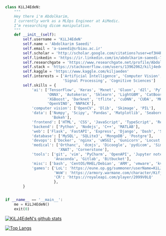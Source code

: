 ```python
class KiLJ4EdeN:
    """
    Hey there i'm Abdolkarim,    
    I currently work as a MLOps Engineer at AiMedic.
    I’m researching dicom manipulation.
    """
    def __init__(self):
        self.username = 'KiLJ4EdeN'
        self.name = 'Abdolkarim Saeedi'
        self.email = 'a-saeedi@srbiau.ac.ir'
        self.scholar = 'http://scholar.google.com/citations?user=ef3H4RAAAAAJ&hl=en'
        self.linkedin = 'https://ir.linkedin.com/in/abdolkarim-saeedi-7b0699194'
        self.researchgate = 'https://www.researchgate.net/profile/Abdolkarim_Saeedi'
        self.stack = 'https://stackoverflow.com/users/13962062/kilj4eden'
        self.kaggle = 'https://www.kaggle.com/kiljaeden'
        self.interests = ['Artificial Intelligence', 'Computer Vision',
                          'Signal Processing', 'Cognitive Sciences']
        self.skills = {
            'ai': ['TensorFlow', 'Keras', 'Mxnet', 'Gluon', 'd2l', 'PyTorch',
                   'ONNX', 'Autokeras', 'Sklearn', 'LightGBM', 'CatBoost',
                   'XGBoost', 'Darknet', 'tflite', 'cuDNN', 'CUDA', 'MKL',
                   'OpenVINO', 'NNPACK'],
            'computer vision': ['OpenCV', 'Dlib', 'Skimage', 'PIL'],
            'data': ['Numpy', 'Scipy', 'Pandas', 'Matplotlib', 'Seaborn', 'Plotly', 
                     'Bokeh'],     
            'frontend': ['HTML', 'CSS', 'JavaScript', 'TypeScript', 'React', 'Vue'],
            'backend': ['Python', 'Nodejs', 'C++', 'MATLAB'],
            'web': ['Flask', 'FastAPI', 'Express', 'Django', 'Dash', 'Streamlit'],
            'database': ['MySQL', 'SQLite3', 'MongoDB', 'Postgre'],
            'devops': ['Docker', 'nginx', 'uWSGI', 'Gunicorn', 'Locust', 'ngrok'],
            'medical': ['Orthanc', 'dcmjs', 'Dicoogle', 'pydicom', 'SimpleITK', 'Ohif',
                        'XNAT', 'Cornerstone'],
            'tools': ['git', 'vim', 'PyCharm', 'OpenAPI', 'Jupyter notebook',
                      'Anaconda', 'Gitlab', 'Bitbucket'],
            'misc': ['bash', 'CentOS/RHEL/Debian', 'ARM', 'vmware', 'kvm', 'discordpy', 'selenium'],
            'games': {'LoL': 'https://eune.op.gg/summoner/userName=KiLJ4EdeN',
                      'WoW': 'https://armory.warmane.com/character/Kifjaeden/Icecrown/summary',
                      'CR': 'https://royaleapi.com/player/2099V0LQ'
                      },
        }


if __name__ == '__main__':
    me = KiLJ4EdeN()
    exit(0)

```


[![KiLJ4EdeN's github stats](https://github-readme-stats.vercel.app/api?username=KiLJ4EdeN&theme=merko)](https://github-readme-stats.vercel.app/api?username=KiLJ4EdeN&theme=merko)

 
[![Top Langs](https://github-readme-stats.vercel.app/api/top-langs/?username=KiLJ4EdeN&hide=jupyter%20notebook&theme=merko&langs_count=10&layout=compact)](https://github-readme-stats.vercel.app/api/top-langs/?username=KiLJ4EdeN&hide=jupyter%20notebook&theme=merko&langs_count=10&layout=compact)
